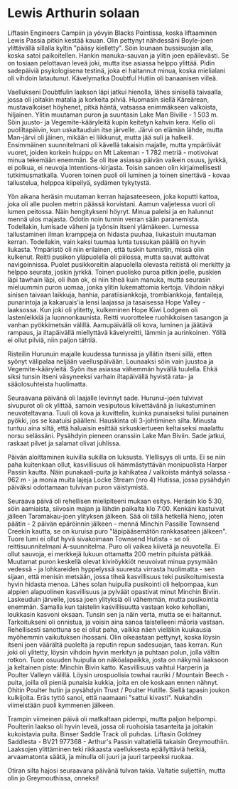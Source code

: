 # Lewis Arthurin solaan

Liftasin Engineers Campiin ja yövyin Blacks Pointissa, koska liftaaminen Lewis Passia pitkin kestää kauan. Olin pettynyt nähdessäni Boyle-joen ylittävällä sillalla kyltin "pääsy kielletty". Söin lounaan bussisuojan alla, koska satoi paikoitellen. Hankin manuka-sauvan ja ylitin joen epäilevästi. Se on tosiaan pelottavan leveä joki, mutta itse asiassa helppo ylittää. Pidin sadepäiviä psykologisena testinä, joka ei haitannut minua, koska mielialani oli vihdoin latautunut. Kävelymatka Doubtful Hutiin oli banaanisen viileä.

Vaellukseni Doubtfulin laakson läpi jatkui hienolla, lähes sinisellä taivaalla, jossa oli joitakin matalia ja korkeita pilviä. Huomasin siellä Kāreārean, mustavalkoiset höyhenet, pitkä häntä, vatsassa enimmäkseen valkoista, hiljainen. Ylitin muutaman puron ja suuntasin Lake Man Biville - 1 503 m. Söin juusto- ja Vegemite-kääryleitä kupin keitetyn kahvin kera. Kello oli puoliltapäivin, kun uskaltauduin itse järvelle. Järvi on elämän lähde, mutta Man-järvi oli jäinen, mikään ei liikkunut, mutta jää suli ja halkeili. Ensimmäinen suunnitelmani oli kävellä takaisin majalle, mutta ympäröivät vuoret, joiden korkein huippu on Mt Lakeman - 1 782 metriä - motivoivat minua tekemään enemmän. Se oli itse asiassa päivän vaikein osuus, jyrkkä, ei polkua, ei neuvoja Intentions-kirjasta. Toisin sanoen olin kirjaimellisesti tutkimusmatkalla. Vuoren toinen puoli oli luminen ja toinen sinertävä - kovaa tallustelua, helppoa kiipeilyä, sydämen tykytystä.

Yön aikana heräsin muutaman kerran hajasateeseen, joka koputti kattoa, joka oli alle puolen metrin päässä korvistani. Aamun valjetessa vuori oli lumen peitossa. Näin hengitykseni höyryt. Minua palelsi ja en halunnut mennä ulos majasta. Odotin noin tunnin verran sään paranemista. Todellakin, lumisade väheni ja työnsin itseni ylämäkeen. Lumessa tallustaminen ilman kramppeja on hidasta puuhaa, liukastuin muutaman kerran. Todellakin, vain kaksi tuumaa lunta tussukan päällä on hyvin liukasta. Ympäristö oli niin erilainen, että tuskin tunnistin, missä olin kulkenut. Reitti pusikon yläpuolella oli piilossa, mutta sauvat auttoivat navigoinnissa. Puolet pusikkoreitin alapuolella olevasta reitistä oli merkitty ja helppo seurata, joskin jyrkkä. Toinen puolisko puroa pitkin joelle, puskien läpi tawhain läpi, oli ihan ok, ei niin tiheä kuin manuka, mutta seurasin mieluummin puron uomaa, jonka ylitin lukemattomia kertoja. Vihdoin näkyi sinisen taivaan laikkuja, hanhia, paratiisiankkoja, trombiankkoja, fantaileja, punarintoja ja kakaruais'ia lensi laajassa ja tasaisessa Hope Valley -laaksossa. Kun joki oli ylitetty, kulkeminen Hope Kiwi Lodgeen oli lastenleikkiä ja luonnonkaunista. Reitti vuorottelee ruohikkoisen tasangon ja vanhan pyökkimetsän välillä. Aamupäivällä oli kova, luminen ja jäätävä rampaus, ja iltapäivällä miellyttävä kävelyreitti, lämmin ja aurinkoinen. Yöllä ei ollut pilviä, niin paljon tähtiä.

Risteilin Hurunuin majalle kuudessa tunnissa ja yllätin itseni sillä, etten syönyt välipalaa neljään vaelluspäivään. Lounaaksi söin vain juustoa ja Vegemite-kääryleitä. Syön itse asiassa vähemmän hyvällä tuulella. Ehkä siksi tunsin itseni väsyneeksi varhain iltapäivällä hyvistä rata- ja sääolosuhteista huolimatta.

Seuraavana päivänä oli laajalle levinnyt sade. Hurunui-joen tulvivat sivupurot oli ok ylittää, samoin vesiputous kiivettävänä ja liukastuminen neuvoteltavana. Tuuli oli kova ja kuvittelin, kuinka punaiseksi tulisi punainen pyökki, jos se kaatuisi päälleni. Hauskinta oli 3-johtiminen silta. Minusta tuntuu aina siltä, että haluaisin esittää sirkuskiertueen keltaiseksi maalattu norsu selässäni. Pysähdyin pieneen oranssiin Lake Man Biviin. Sade jatkui, raskaat pilvet ja salamat olivat juhlissa.

Päivän aloittaminen kuivilla sukilla on luksusta. Ylellisyys oli unta. Ei se niin paha kuitenkaan ollut, kasvillisuus oli hämmästyttävän monipuolista Harper Passin kautta. Näin punakaali-puita ja kahikatea / valkoista mäntyä solassa - 962 m - ja monia muita lajeja Locke Stream (nro 4) Hutissa, jossa pysähdyin päiväksi odottamaan tulvivan puron väistymistä.

Seuraava päivä oli rehellisen mielipiteeni mukaan esitys. Heräsin klo 5:30, söin aamiaista, siivosin majan ja lähdin paikalta klo 7:00. Kenkäni kastuivat jälleen Taramakau-joen ylityksen jälkeen. Sää oli tällä hetkellä hieno, joten päätin - 2 päivän epäröinnin jälkeen - mennä Minchin Passille Townsend Creekin kautta, se on kuruisa puro "läpipääsemätön rankkasateen jälkeen". Tuore lumi ei ollut hyvä sivakoimaan Townsend Hutista - se oli reittisuunnitelmani A-suunnitelma. Puro oli vaikea kiivetä ja neuvotella. Ei ollut sauvoja, ei merkkejä lukuun ottamatta 200 metrin pituista pätkää. Muutamat puron keskellä olevat kiviröykkiöt neuvoivat minua pysymään vedessä - ja lohkareiden hyppelyssä suuresta virrasta huolimatta - sen sijaan, että menisin metsään, jossa tiheä kasvillisuus teki pusikoitumisesta hyvin hidasta menoa. Lähes solan huipulla pusikointi oli helpompaa, kun alppien alapuolinen kasvillisuus ja pylväät opastivat minut Minchin Biviin. Laskeuduin järvelle, jossa joen ylityksiä oli vähemmän, mutta pusikointia enemmän. Samalla kun taistelin kasvillisuutta vastaan koko kehollani, loukkasin kasvoni oksaan. Tunsin sen ja näin verta, mutta se ei haitannut. Tarkoitukseni oli onnistua, ja voisin aina sanoa taistelleeni māoria vastaan. Rehellisesti sanottuna se ei ollut paha, vaikka näen vieläkin kuukausia myöhemmin vaikutuksen ihossani. Olin oikeastaan pettynyt, koska löysin itseni joen väärältä puolelta ja reputin repun sadesuojan, taas kerran. Kun joki oli ylitetty, löysin vihdoin hyvin merkityn ja puhtaan polun, jolla vältin rotkon. Tuon osuuden huipulla on näköalapaikka, josta on näkymä laaksoon ja keltainen piste: Minchin Bivin katto. Kasvillisuus vaihtui Harperin ja Poulter Valleyn välillä. Löysin urospuolisia towhai rauriki / Mountain Beech -puita, joilla oli pieniä punaisia kukkia, joita en ole koskaan ennen nähnyt. Ohitin Poulter hutin ja pysähdyin Trust / Poulter Hutille. Siellä tapasin joukon kulkijoita. Eräs tyttö sanoi, että naamaani "sattui kivasti". Nukahdin viimeistään puoli kymmenen jälkeen.

Trampin viimeinen päivä oli matkaltaan pidempi, mutta paljon helpompi. Poulterin laakso oli hyvin leveä, jossa oli ruohoisia tasanteita ja joitakin kukoistavia puita. Binser Saddle Track oli puhdas. Liftasin Goldney Saddlesta - BV21 977368 - Arthur's Passin valtatiellä takaisin Greymouthiin. Laaksojen ylittäminen teki rikkaasta vaelluksesta epäilyttäviä hetkiä, arvaamatonta säätä, ja minulla oli juuri ja juuri tarpeeksi ruokaa.

Otiran silta hajosi seuraavana päivänä tulvan takia. Valtatie suljettiin, mutta olin jo Greymouthissa, onneksi!
